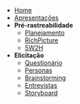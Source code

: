 - [Home](/)
- [Apresentações](artefatos/apresentacoes.md)
- **Pré-rastreabilidade**
  - [Planejamento](artefatos/planejamento.md)
  - [RichPicture](artefatos/preRastreabilidade/richPicture.md)
  - [5W2H](artefatos/preRastreabilidade/5w2h.md)
- **Elicitação**
  - [Questionário](artefatos/elicitação/questionario.md)
  - [Personas](artefatos/elicitação/personas.md)
  - [Brainstorming](artefatos/elicitação/brainstorming.md)
  - [Entrevistas](artefatos/elicitação/entrevistas.md)
  - [Storyboard](artefatos/elicitação/storyboard.md)